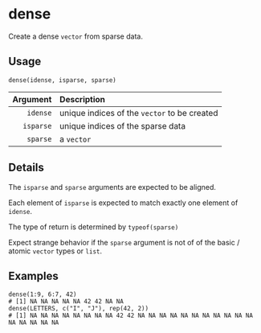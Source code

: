 dense
=====

Create a dense `vector` from sparse data.

Usage
-----

    dense(idense, isparse, sparse)
    
|   Argument | Description                                  |
| ---------: | :------------------------------------------- |
|   `idense` | unique indices of the `vector` to be created |
|  `isparse` | unique indices of the sparse data            |
|   `sparse` | a `vector`                                   |

Details
-------

The `isparse` and `sparse` arguments are expected to be aligned.

Each element of `isparse` is expected to match exactly one element of `idense`.

The type of return is determined by `typeof(sparse)`

Expect strange behavior if the `sparse` argument is not of  of the basic / atomic `vector` types or `list`.

Examples
--------

    dense(1:9, 6:7, 42)
    # [1] NA NA NA NA NA 42 42 NA NA
    dense(LETTERS, c("I", "J"), rep(42, 2))
    # [1] NA NA NA NA NA NA NA NA 42 42 NA NA NA NA NA NA NA NA NA NA NA NA NA NA NA NA



